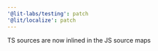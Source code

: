 ```yaml
---
'@lit-labs/testing': patch
'@lit/localize': patch
---
```


TS sources are now inlined in the JS source maps
